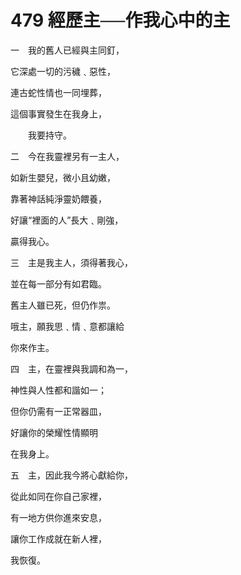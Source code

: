 # 479 經歷主──作我心中的主

一　我的舊人已經與主同釘，

它深處一切的污穢﹑惡性，

連古蛇性情也一同埋葬，

這個事實發生在我身上，

　　我要持守。

二　今在我靈裡另有一主人，

如新生嬰兒，微小且幼嫩，

靠著神話純淨靈奶餵養，

好讓“裡面的人”長大﹑剛強，

贏得我心。

三　主是我主人，須得著我心，

並在每一部分有如君臨。

舊主人雖已死，但仍作祟。

哦主，願我思﹑情﹑意都讓給

你來作主。

四　主，在靈裡與我調和為一，

神性與人性都和諧如一；

但你仍需有一正常器皿，

好讓你的榮耀性情顯明

在我身上。

五　主，因此我今將心獻給你，

從此如同在你自己家裡，

有一地方供你進來安息，

讓你工作成就在新人裡，

我恢復。

